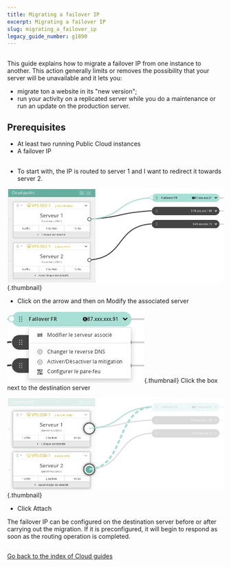 ```yaml
---
title: Migrating a failover IP
excerpt: Migrating a failover IP
slug: migrating_a_failover_ip
legacy_guide_number: g1890
---
```



## 
This guide explains how to migrate a failover IP from one instance to another. This action generally limits or removes the possibility that your server will be unavailable and it lets you:

- migrate ton a website in its "new version";
- run your activity on a replicated server while you do a maintenance or run an update on the production server.




## Prerequisites

- At least two running Public Cloud instances
- A failover IP




## 

- To start with, the IP is routed to server 1 and I want to redirect it towards server 2.



![](images/img_3815.jpg){.thumbnail}

- Click on the arrow and then on Modify the associated server



![](images/img_3816.jpg){.thumbnail}
Click the box next to the destination server

![](images/img_3817.jpg){.thumbnail}

- Click Attach


The failover IP can be configured on the destination server before or after carrying out the migration. If it is preconfigured, it will begin to respond as soon as the routing operation is completed.


## 
[Go back to the index of Cloud guides]({legacy}1785)


